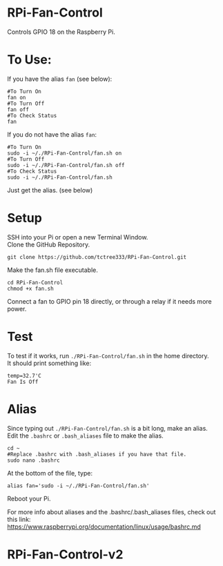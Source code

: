 # RPi-Fan-Control
Controls GPIO 18 on the Raspberry Pi.

# To Use:
If you have the alias `fan` (see below):
```
#To Turn On
fan on
#To Turn Off
fan off
#To Check Status
fan
```
If you do not have the alias `fan`:
```
#To Turn On
sudo -i ~/./RPi-Fan-Control/fan.sh on
#To Turn Off
sudo -i ~/./RPi-Fan-Control/fan.sh off
#To Check Status
sudo -i ~/./RPi-Fan-Control/fan.sh
```
Just get the alias. (see below)

# Setup
SSH into your Pi or open a new Terminal Window.<br>
Clone the GitHub Repository.
```
git clone https://github.com/tctree333/RPi-Fan-Control.git
```
Make the fan.sh file executable.
```
cd RPi-Fan-Control
chmod +x fan.sh
```
Connect a fan to GPIO pin 18 directly, or through a relay if it needs more power. 

# Test
To test if it works, run `./RPi-Fan-Control/fan.sh` in the home directory.<br>
It should print something like:
```
temp=32.7'C
Fan Is Off
```

# Alias
Since typing out `./RPi-Fan-Control/fan.sh` is a bit long, make an alias.<br>
Edit the `.bashrc` or `.bash_aliases` file to make the alias.
```
cd ~
#Replace .bashrc with .bash_aliases if you have that file.
sudo nano .bashrc
```
At the bottom of the file, type:
```
alias fan='sudo -i ~/./RPi-Fan-Control/fan.sh'
```
Reboot your Pi.<br>

For more info about aliases and the .bashrc/.bash_aliases files, check out this link:<br>
https://www.raspberrypi.org/documentation/linux/usage/bashrc.md
# RPi-Fan-Control-v2

